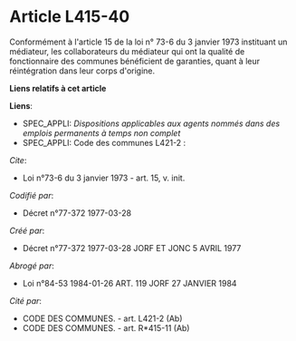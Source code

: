 # Article L415-40

Conformément à l'article 15 de la loi n° 73-6 du 3 janvier 1973 instituant un médiateur, les collaborateurs du médiateur qui
ont la qualité de fonctionnaire des communes bénéficient de garanties, quant à leur réintégration dans leur corps d'origine.

**Liens relatifs à cet article**

**Liens**:

  - SPEC_APPLI: *Dispositions applicables aux agents nommés dans des emplois permanents à temps non complet*
  - SPEC_APPLI: Code des communes L421-2 :

_Cite_:

  - Loi n°73-6 du 3 janvier 1973 - art. 15, v. init.

_Codifié par_:

  - Décret n°77-372 1977-03-28

_Créé par_:

  - Décret n°77-372 1977-03-28 JORF ET JONC 5 AVRIL 1977

_Abrogé par_:

  - Loi n°84-53 1984-01-26 ART. 119 JORF 27 JANVIER 1984

_Cité par_:

  - CODE DES COMMUNES. - art. L421-2 (Ab)
  - CODE DES COMMUNES. - art. R*415-11 (Ab)
